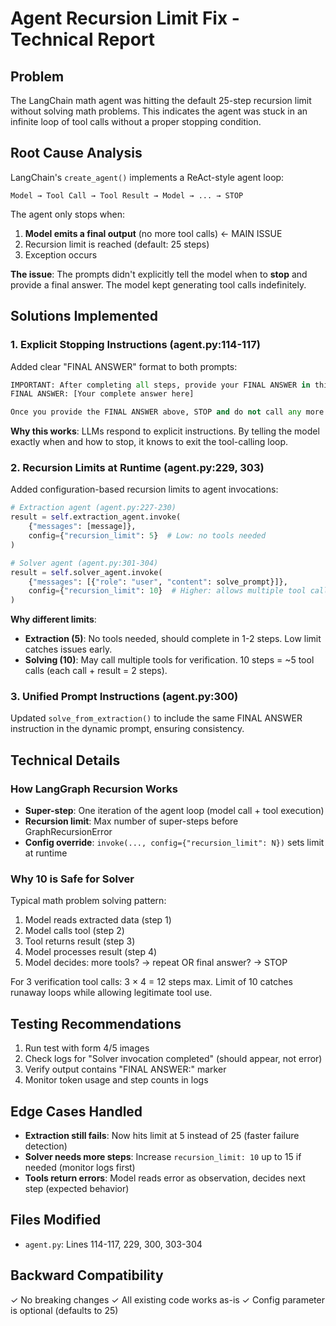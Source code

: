 # Agent Recursion Limit Fix - Technical Report

## Problem
The LangChain math agent was hitting the default 25-step recursion limit without solving math problems. This indicates the agent was stuck in an infinite loop of tool calls without a proper stopping condition.

## Root Cause Analysis
LangChain's `create_agent()` implements a ReAct-style agent loop:
```
Model → Tool Call → Tool Result → Model → ... → STOP
```

The agent only stops when:
1. **Model emits a final output** (no more tool calls) ← MAIN ISSUE
2. Recursion limit is reached (default: 25 steps)
3. Exception occurs

**The issue**: The prompts didn't explicitly tell the model when to **stop** and provide a final answer. The model kept generating tool calls indefinitely.

## Solutions Implemented

### 1. Explicit Stopping Instructions (agent.py:114-117)
Added clear "FINAL ANSWER" format to both prompts:

```python
IMPORTANT: After completing all steps, provide your FINAL ANSWER in this format:
FINAL ANSWER: [Your complete answer here]

Once you provide the FINAL ANSWER above, STOP and do not call any more tools.
```

**Why this works**: LLMs respond to explicit instructions. By telling the model exactly when and how to stop, it knows to exit the tool-calling loop.

### 2. Recursion Limits at Runtime (agent.py:229, 303)
Added configuration-based recursion limits to agent invocations:

```python
# Extraction agent (agent.py:227-230)
result = self.extraction_agent.invoke(
    {"messages": [message]},
    config={"recursion_limit": 5}  # Low: no tools needed
)

# Solver agent (agent.py:301-304)
result = self.solver_agent.invoke(
    {"messages": [{"role": "user", "content": solve_prompt}]},
    config={"recursion_limit": 10}  # Higher: allows multiple tool calls
)
```

**Why different limits**:
- **Extraction (5)**: No tools needed, should complete in 1-2 steps. Low limit catches issues early.
- **Solving (10)**: May call multiple tools for verification. 10 steps = ~5 tool calls (each call + result = 2 steps).

### 3. Unified Prompt Instructions (agent.py:300)
Updated `solve_from_extraction()` to include the same FINAL ANSWER instruction in the dynamic prompt, ensuring consistency.

## Technical Details

### How LangGraph Recursion Works
- **Super-step**: One iteration of the agent loop (model call + tool execution)
- **Recursion limit**: Max number of super-steps before GraphRecursionError
- **Config override**: `invoke(..., config={"recursion_limit": N})` sets limit at runtime

### Why 10 is Safe for Solver
Typical math problem solving pattern:
1. Model reads extracted data (step 1)
2. Model calls tool (step 2)
3. Tool returns result (step 3)
4. Model processes result (step 4)
5. Model decides: more tools? → repeat OR final answer? → STOP

For 3 verification tool calls: 3 × 4 = 12 steps max. Limit of 10 catches runaway loops while allowing legitimate tool use.

## Testing Recommendations
1. Run test with form 4/5 images
2. Check logs for "Solver invocation completed" (should appear, not error)
3. Verify output contains "FINAL ANSWER:" marker
4. Monitor token usage and step counts in logs

## Edge Cases Handled
- **Extraction still fails**: Now hits limit at 5 instead of 25 (faster failure detection)
- **Solver needs more steps**: Increase `recursion_limit: 10` up to 15 if needed (monitor logs first)
- **Tools return errors**: Model reads error as observation, decides next step (expected behavior)

## Files Modified
- `agent.py`: Lines 114-117, 229, 300, 303-304

## Backward Compatibility
✓ No breaking changes
✓ All existing code works as-is
✓ Config parameter is optional (defaults to 25)
